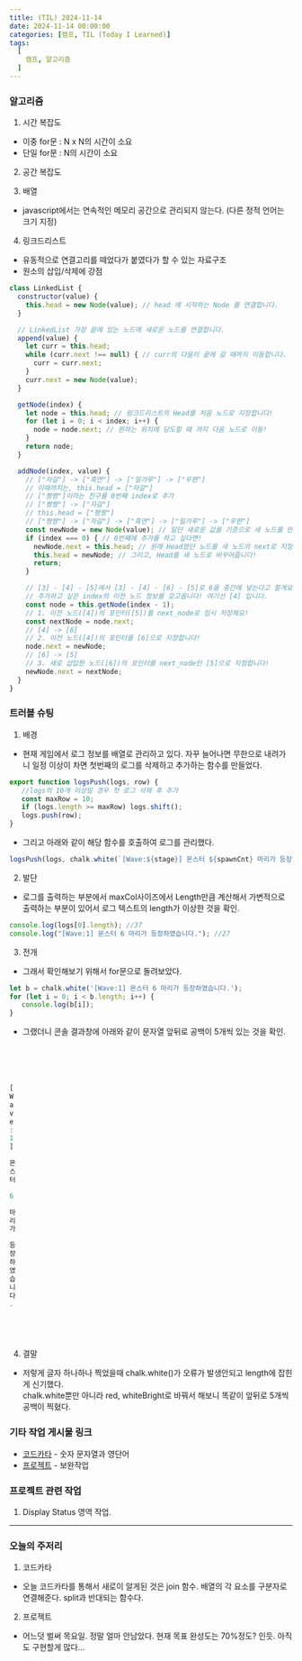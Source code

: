 ```yaml
---
title: (TIL) 2024-11-14
date: 2024-11-14 00:00:00
categories: [캠프, TIL (Today I Learned)]
tags:
  [
    캠프, 알고리즘
  ]
---
```


### 알고리즘 
1. 시간 복잡도
  - 이중 for문 : N x N의 시간이 소요
  - 단일 for문 : N의 시간이 소요
2. 공간 복잡도

3. 배열
  - javascript에서는 연속적인 메모리 공간으로 관리되지 않는다. (다른 정적 언어는 크기 지정)

4. 링크드리스트
  - 유동적으로 연결고리를 떼었다가 붙였다가 할 수 있는 자료구조
  - 원소의 삽입/삭제에 강점

  ```javascript
  class LinkedList {
    constructor(value) {
      this.head = new Node(value); // head 에 시작하는 Node 를 연결합니다.
    }

    // LinkedList 가장 끝에 있는 노드에 새로운 노드를 연결합니다.
    append(value) {
      let curr = this.head;
      while (curr.next !== null) { // curr의 다음이 끝에 갈 때까지 이동합니다. 
        curr = curr.next;
      }
      curr.next = new Node(value);
    }

    getNode(index) {
      let node = this.head; // 링크드리스트의 Head를 처음 노드로 지정합니다!
      for (let i = 0; i < index; i++) {
        node = node.next; // 원하는 위치에 당도할 때 까지 다음 노드로 이동!
      }
      return node;
    }

    addNode(index, value) {
      // ["자갈"] -> ["흑연"] -> ["밀가루"] -> ["우편"]
      // 이때까지는, this.head = ["자갈"]
      // ["짱짱"]이라는 친구를 0번째 index로 추가
      // ["짱짱"] -> ["자갈"]
      // this.head = ["짱짱"]
      // ["짱짱"] -> ["자갈"] -> ["흑연"] -> ["밀가루"] -> ["우편"]
      const newNode = new Node(value); // 일단 새로운 값을 기준으로 새 노드를 만들어요!
      if (index === 0) { // 0번째에 추가를 하고 싶다면!
        newNode.next = this.head; // 원래 Head였던 노드를 새 노드의 next로 지정해요!
        this.head = newNode; // 그리고, Head를 새 노드로 바꾸어줍니다!
        return;
      }

      // [3] - [4] - [5]에서 [3] - [4] - [6] - [5]로 6을 중간에 넣는다고 할게요!
      // 추가하고 싶은 index의 이전 노드 정보를 갖고옵니다! 여기선 [4] 입니다.
      const node = this.getNode(index - 1);
      // 1. 이전 노드([4])의 포인터([5])를 next_node로 임시 저장해요!
      const nextNode = node.next;
      // [4] -> [6]
      // 2. 이전 노드([4])의 포인터를 [6]으로 지정합니다!
      node.next = newNode;
      // [6] -> [5]
      // 3. 새로 삽입한 노드([6])의 포인터를 next_node인 [5]으로 지정합니다!
      newNode.next = nextNode;
    }
  }
  ```
### 트러블 슈팅
1. 배경
- 현재 게임에서 로그 정보를 배열로 관리하고 있다. 자꾸 늘어나면 무한으로 내려가니 일정 이상이 차면 첫번째의 로그를 삭제하고 추가하는 함수를 만들었다.
```javascript
export function logsPush(logs, row) {
   //logs의 10개 이상일 경우 첫 로그 삭제 후 추가
   const maxRow = 10;
   if (logs.length >= maxRow) logs.shift();
   logs.push(row);
}
```
- 그리고 아래와 같이 해당 함수를 호출하여 로그를 관리했다.
```javascript
logsPush(logs, chalk.white(`[Wave:${stage}] 몬스터 ${spawnCnt} 마리가 등장하였습니다.`));
```

2. 발단
- 로그를 출력하는 부분에서 maxCol사이즈에서 Length만큼 계산해서 가변적으로 출력하는 부분이 있어서 로그 텍스트의 length가 이상한 것을 확인.
```javascript
console.log(logs[0].length); //37
console.log("[Wave:1] 몬스터 6 마리가 등장하였습니다."); //27
```
3. 전개
- 그래서 확인해보기 위해서 for문으로 돌려보았다.
```javascript
let b = chalk.white('[Wave:1] 몬스터 6 마리가 등장하였습니다.');
for (let i = 0; i < b.length; i++) {
   console.log(b[i]);
}
```
- 그랬더니 콘솔 결과창에 아래와 같이 문자열 앞뒤로 공백이 5개씩 있는 것을 확인.
```javascript





[
W
a
v
e
:
1
]

몬
스
터

6

마
리
가

등
장
하
였
습
니
다
.






```
4. 결말
- 저렇게 글자 하나하나 찍었을때 chalk.white()가 오류가 발생안되고 length에 잡힌게 신기했다.  
chalk.white뿐만 아니라 red, whiteBright로 바꿔서 해보니 똑같이 앞뒤로 5개씩 공백이 찍혔다.  



### 기타 작업 게시물 링크
- [코드카타](https://daltube.github.io/posts/kata6/) - 숫자 문자열과 영단어     
- [프로젝트](https://daltube.github.io/posts/Roguelike/) - 보완작업  

### 프로젝트 관련 작업
1. Display Status 영역 작업.

---
### 오늘의 주저리
1. 코드카타
- 오늘 코드카타를 통해서 새로이 알게된 것은 join 함수. 배열의 각 요소를 구분자로 연결해준다. split과 반대되는 함수다.

2. 프로젝트
- 어느덧 벌써 목요일. 정말 얼마 안남았다. 현재 목표 완성도는 70%정도? 인듯. 아직도 구현할게 많다...


  


